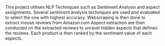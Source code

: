 This project utilises NLP Techniques such as Sentiment Analysis and aspect assignments.
Several sentiment analysis techniques are used and evaluated to select the one with highest accuracy.
Webscraping is then done to extract mouse reviews from Amazon.com
Aspect extraction are then conducted on the extracted reviews to unravel hidden aspects that defines the reviews.
Each product is then ranked by the sentiment value of each aspects.
